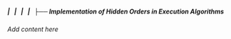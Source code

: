 ##### |   |   |   |   ├── Implementation of Hidden Orders in Execution Algorithms

*Add content here*